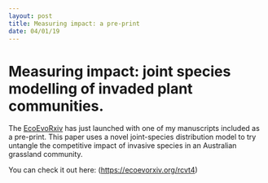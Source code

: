 ```yaml
---
layout: post
title: Measuring impact: a pre-print
date: 04/01/19
---
```


# Measuring impact: joint species modelling of invaded plant communities.
The [EcoEvoRxiv](www.ecoevorxiv.org) has just launched with one of my manuscripts included as a pre-print. This paper uses a novel joint-species distribution model to try untangle the competitive impact of invasive species in an Australian grassland community.

You can check it out here: (https://ecoevorxiv.org/rcvt4)
